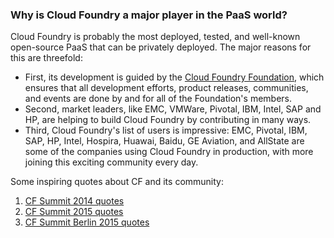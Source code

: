 ### Why is Cloud Foundry a major player in the PaaS world?

Cloud Foundry is probably the most deployed, tested, and well-known open-source PaaS that can be privately deployed. The major reasons for this are threefold:

* First, its development is guided by the <a href="https://www.cloudfoundry.org/foundation/" target="_blank">Cloud Foundry Foundation</a>, which ensures that all development efforts, product releases, communities, and events are done by and for all of the Foundation's members.
* Second, market leaders, like EMC, VMWare, Pivotal, IBM, Intel, SAP and HP, are helping to build Cloud Foundry by contributing in many ways.
* Third, Cloud Foundry's list of users is impressive: EMC, Pivotal, IBM, SAP, HP, Intel, Hospira, Huawai, Baidu, GE Aviation, and AllState are some of the companies using Cloud Foundry in production, with more joining this exciting community every day.

Some inspiring quotes about CF and its community:

1. <a href="http://blog.altoros.com/top-quotes-from-the-cloud-foundry-summit-2014.html" target="_blank">CF Summit 2014 quotes</a>
2. <a href="http://blog.altoros.com/top-qoutes-from-the-cloud-foundry-summit-2015.html" target="_blank">CF Summit 2015 quotes</a>
3. <a href="http://www.altoros.com/cflive/top-quotes-from-cloud-foundry-summit-berlin-2015/" target="_blank">CF Summit Berlin 2015 quotes</a>
